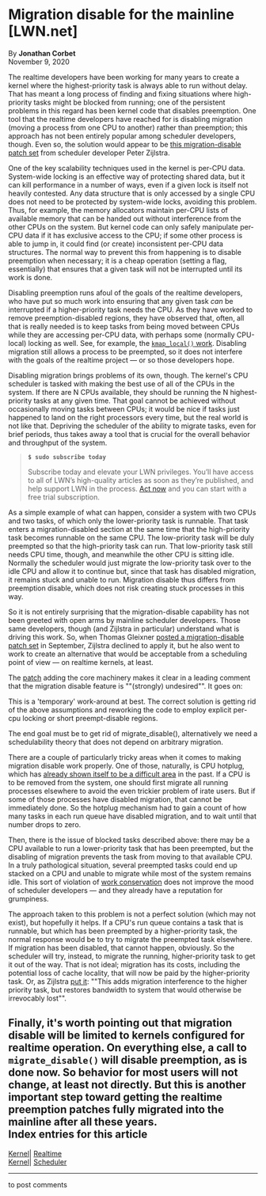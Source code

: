 # Migration disable for the mainline [LWN.net]

By **Jonathan Corbet**  
November 9, 2020 

The realtime developers have been working for many years to create a kernel where the highest-priority task is always able to run without delay. That has meant a long process of finding and fixing situations where high-priority tasks might be blocked from running; one of the persistent problems in this regard has been kernel code that disables preemption. One tool that the realtime developers have reached for is disabling migration (moving a process from one CPU to another) rather than preemption; this approach has not been entirely popular among scheduler developers, though. Even so, the solution would appear to be [this migration-disable patch set](/ml/linux-kernel/20201023101158.088940906@infradead.org/) from scheduler developer Peter Zijlstra. 

One of the key scalability techniques used in the kernel is per-CPU data. System-wide locking is an effective way of protecting shared data, but it can kill performance in a number of ways, even if a given lock is itself not heavily contested. Any data structure that is only accessed by a single CPU does not need to be protected by system-wide locks, avoiding this problem. Thus, for example, the memory allocators maintain per-CPU lists of available memory that can be handed out without interference from the other CPUs on the system. But kernel code can only safely manipulate per-CPU data if it has exclusive access to the CPU; if some other process is able to jump in, it could find (or create) inconsistent per-CPU data structures. The normal way to prevent this from happening is to disable preemption when necessary; it is a cheap operation (setting a flag, essentially) that ensures that a given task will not be interrupted until its work is done. 

Disabling preemption runs afoul of the goals of the realtime developers, who have put so much work into ensuring that any given task _can_ be interrupted if a higher-priority task needs the CPU. As they have worked to remove preemption-disabled regions, they have observed that, often, all that is really needed is to keep tasks from being moved between CPUs while they are accessing per-CPU data, with perhaps some (normally CPU-local) locking as well. See, for example, the [`kmap_local()` work](/Articles/836144/). Disabling migration still allows a process to be preempted, so it does not interfere with the goals of the realtime project — or so those developers hope. 

Disabling migration brings problems of its own, though. The kernel's CPU scheduler is tasked with making the best use of all of the CPUs in the system. If there are N CPUs available, they should be running the N highest-priority tasks at any given time. That goal cannot be achieved without occasionally moving tasks between CPUs; it would be nice if tasks just happened to land on the right processors every time, but the real world is not like that. Depriving the scheduler of the ability to migrate tasks, even for brief periods, thus takes away a tool that is crucial for the overall behavior and throughput of the system. 

> **`$ sudo subscribe today`**
> 
> Subscribe today and elevate your LWN privileges. You’ll have access to all of LWN’s high-quality articles as soon as they’re published, and help support LWN in the process. [Act now](https://lwn.net/Promo/nst-sudo/claim) and you can start with a free trial subscription. 

As a simple example of what can happen, consider a system with two CPUs and two tasks, of which only the lower-priority task is runnable. That task enters a migration-disabled section at the same time that the high-priority task becomes runnable on the same CPU. The low-priority task will be duly preempted so that the high-priority task can run. That low-priority task still needs CPU time, though, and meanwhile the other CPU is sitting idle. Normally the scheduler would just migrate the low-priority task over to the idle CPU and allow it to continue but, since that task has disabled migration, it remains stuck and unable to run. Migration disable thus differs from preemption disable, which does not risk creating stuck processes in this way. 

So it is not entirely surprising that the migration-disable capability has not been greeted with open arms by mainline scheduler developers. Those same developers, though (and Zijlstra in particular) understand what is driving this work. So, when Thomas Gleixner [posted a migration-disable patch set](/ml/linux-kernel/20200917094202.301694311@linutronix.de/) in September, Zijlstra declined to apply it, but he also went to work to create an alternative that would be acceptable from a scheduling point of view — on realtime kernels, at least. 

The [patch](/ml/linux-kernel/20201023102346.818170844@infradead.org/) adding the core machinery makes it clear in a leading comment that the migration disable feature is ""(strongly) undesired"". It goes on: 

This is a 'temporary' work-around at best. The correct solution is getting rid of the above assumptions and reworking the code to employ explicit per-cpu locking or short preempt-disable regions. 

The end goal must be to get rid of migrate_disable(), alternatively we need a schedulability theory that does not depend on arbitrary migration. 

There are a couple of particularly tricky areas when it comes to making migration disable work properly. One of those, naturally, is CPU hotplug, which has [already shown itself to be a difficult area](/Articles/537562/) in the past. If a CPU is to be removed from the system, one should first migrate all running processes elsewhere to avoid the even trickier problem of irate users. But if some of those processes have disabled migration, that cannot be immediately done. So the hotplug mechanism had to gain a count of how many tasks in each run queue have disabled migration, and to wait until that number drops to zero. 

Then, there is the issue of blocked tasks described above: there may be a CPU available to run a lower-priority task that has been preempted, but the disabling of migration prevents the task from moving to that available CPU. In a truly pathological situation, several preempted tasks could end up stacked on a CPU and unable to migrate while most of the system remains idle. This sort of violation of [work conservation](https://en.wikipedia.org/wiki/Work-conserving_scheduler) does not improve the mood of scheduler developers — and they already have a reputation for grumpiness. 

The approach taken to this problem is not a perfect solution (which may not exist), but hopefully it helps. If a CPU's run queue contains a task that is runnable, but which has been preempted by a higher-priority task, the normal response would be to try to migrate the preempted task elsewhere. If migration has been disabled, that cannot happen, obviously. So the scheduler will try, instead, to migrate the running, higher-priority task to get it out of the way. That is not ideal; migration has its costs, including the potential loss of cache locality, that will now be paid by the higher-priority task. Or, as Zijlstra [put it](/ml/linux-kernel/20201023102347.499155098@infradead.org/): ""This adds migration interference to the higher priority task, but restores bandwidth to system that would otherwise be irrevocably lost"". 

Finally, it's worth pointing out that migration disable will be limited to kernels configured for realtime operation. On everything else, a call to `migrate_disable()` will disable preemption, as is done now. So behavior for most users will not change, at least not directly. But this is another important step toward getting the realtime preemption patches fully migrated into the mainline after all these years.  
Index entries for this article  
---  
[Kernel](/Kernel/Index)| [Realtime](/Kernel/Index#Realtime)  
[Kernel](/Kernel/Index)| [Scheduler](/Kernel/Index#Scheduler)  
  


* * *

to post comments 
